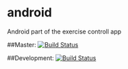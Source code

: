 # android

Android part of the exercise controll app

##Master: [![Build Status](https://travis-ci.org/mirsmartgrp/android.svg?branch=master)](https://travis-ci.org/mirsmartgrp/android)

##Development: [![Build Status](https://travis-ci.org/mirsmartgrp/android.svg?branch=development)](https://travis-ci.org/mirsmartgrp/android)


